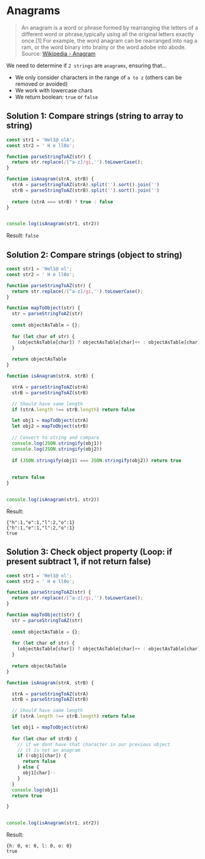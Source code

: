 # Anagrams

> An anagram is a word or phrase formed by rearranging the letters of a different word or phrase,typically using all the original letters exactly once.[1] For example, the word anagram can be rearranged into nag a ram, or the word binary into brainy or the word adobe into abode. Source: [Wikipedia - Anagram](https://en.wikipedia.org/wiki/Anagram)

We need to determine if `2 strings` are `anagrams`, ensuring that...
* We only consider characters in the range of `a to z` (others can be removed or avoided)
* We work with lowercase chars
* We return boolean: `true` or `false`

## Solution 1: Compare strings (string to array to string)

```javascript
const str1 = 'Hel1@ olA';
const str2 = ' H e ll0o';

function parseStringToAZ(str) {
  return str.replace(/[^a-z]/gi,'').toLowerCase();
}

function isAnagram(strA, strB) {
  strA = parseStringToAZ(strA).split('').sort().join('')
  strB = parseStringToAZ(strB).split('').sort().join('')
  
  return (strA === strB) ? true : false
}


console.log(isAnagram(str1, str2))
```

Result:
`false`

## Solution 2: Compare strings (object to string)

```javascript
const str1 = 'Hel1@ ol';
const str2 = ' H e ll0o';

function parseStringToAZ(str) {
  return str.replace(/[^a-z]/gi,'').toLowerCase();
}

function mapToObject(str) {
  str = parseStringToAZ(str)
  
  const objectAsTable = {};
  
  for (let char of str) {
    (objectAsTable[char]) ? objectAsTable[char]++ : objectAsTable[char] = 1
  }
  
  return objectAsTable
}

function isAnagram(strA, strB) {

  strA = parseStringToAZ(strA)
  strB = parseStringToAZ(strB)

  // Should have same length
  if (strA.length !== strB.length) return false

  let obj1 = mapToObject(strA)
  let obj2 = mapToObject(strB)
  
  // Convert to string and compare
  console.log(JSON.stringify(obj1))
  console.log(JSON.stringify(obj2))
  
  if (JSON.stringify(obj1) === JSON.stringify(obj2)) return true
  
  
  return false
}


console.log(isAnagram(str1, str2))
```

Result:
```
{"h":1,"e":1,"l":2,"o":1}
{"h":1,"e":1,"l":2,"o":1}
true
```

## Solution 3: Check object property (Loop: if present subtract 1, if not return false)

```javascript
const str1 = 'Hel1@ ol';
const str2 = ' H e ll0o';

function parseStringToAZ(str) {
  return str.replace(/[^a-z]/gi,'').toLowerCase();
}

function mapToObject(str) {
  str = parseStringToAZ(str)
  
  const objectAsTable = {};
  
  for (let char of str) {
    (objectAsTable[char]) ? objectAsTable[char]++ : objectAsTable[char] = 1
  }
  
  return objectAsTable
}

function isAnagram(strA, strB) {

  strA = parseStringToAZ(strA)
  strB = parseStringToAZ(strB)

  // Should have same length
  if (strA.length !== strB.length) return false

  let obj1 = mapToObject(strA)
 
  for (let char of strB) {
    // if we dont have that character in our previous object
    // it is not an anagram
    if (!obj1[char]) {
      return false
    } else {
      obj1[char]--
    }
  } 
  console.log(obj1)
  return true

}


console.log(isAnagram(str1, str2))
```

Result:
```
{h: 0, e: 0, l: 0, o: 0}
true
```